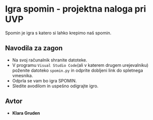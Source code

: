 # Igra spomin - projektna naloga pri UVP
Spomin je igra s katero si lahko krepimo naš spomin.

## Navodila za zagon
- Na svoj računalnik shranite datoteke.
- V programu `Visual Studio Code`(ali v katerem drugem urejevalniku) poženite datoteko `spomin.py` in odprite dobljeni link do spletnega vmesnika. 
- Odprla se vam bo igra SPOMIN.
- Sledite avodilom in uspešno odigrajte igro.

## Avtor
* **Klara Gruden**
